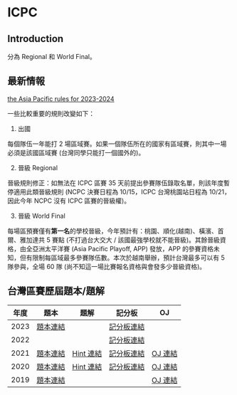 # ICPC

## Introduction

分為 Regional 和 World Final。

## 最新情報

[the Asia Pacific rules for 2023-2024](https://icpc.iisf.or.jp/asia-pacific/top/2023-24-cycle/)

一些比較重要的規則改變如下：

1. 出國

每個隊伍一年能打 2 場區域賽。如果一個隊伍所在的國家有區域賽，則其中一場必須是該國區域賽 (台灣同學只能打一個國外的)。

2. 晉級 Regional

晉級規則修正：如無法在 ICPC 區賽 35 天前提出參賽隊伍錄取名單，則該年度暫停適用此類晉級規則 (NCPC 決賽日程為 10/15，ICPC 台灣桃園站日程為 10/21，因此今年 NCPC 沒有 ICPC 區賽的晉級權)。

3. 晉級 World Final

每場區預賽僅有**第一名**的學校晉級，今年預計有：桃園、順化(越南)、橫濱、首爾、雅加達共 5 賽點 (不打過台大交大 / 該國最強學校就不能晉級)。其餘晉級資格，由全亞洲太平洋賽 (Asia Pacific Playoff, APP) 發放，APP 的參賽資格未知，但有限制每區域最多參賽隊伍數。本次於越南舉辦，預計台灣最多可以有 5 隊參與，全場 60 隊 (尚不知這一場比賽報名資格與會發多少晉級資格)。

## 台灣區賽歷屆題本/題解

| 年度 | 題本 | 題解 | 記分板 | OJ |
| :---: | --- | --- | --- | --- |
| 2023 | [題本連結](https://cdn.discordapp.com/attachments/1153229992638029874/1165506820530524201/ICPC2023-problems.pdf?ex=654719d0&is=6534a4d0&hm=7982992af763997e63cab346c03499c008a8763a8adeea1fb5601db2428db23d&) | | [記分板連結](https://web.archive.org/web/20231022094124/https://judge.icpc.ntub.edu.tw/public?release) | |
| 2022 | | | [記分板連結](https://icpc2022.ntub.edu.tw/final-scoreboard/) | |
| 2021 | [題本連結](https://drive.google.com/file/d/1YUMxajkblszqjcVhb3ksvv1UL44JOlJT/view) | [Hint 連結](https://codeforces.com/gym/103443/attachments/download/14823/main-with-hint.pdf) | [記分板連結](https://icpc2021.ntub.edu.tw/final-scoreboard/) | [OJ 連結](https://codeforces.com/gym/103443) |
| 2020 | [題本連結](https://drive.google.com/file/d/1v6vk-VEtyNNDbTPOlc1JE_m9VllTHwi0/view) | [Hint 連結](https://drive.google.com/file/d/1fzZ9UKE8tr315wFAaC1jBVaNrF6a-WO7/view) | [記分板連結](https://icpc2020.ntub.edu.tw/final-scoreboard/) | [OJ 連結](https://codeforces.com/gym/102835) |
| 2019 | [題本連結](https://codeforces.com/gym/102460/attachments/download/10051/102460-en.pdf) | | | [OJ 連結](https://codeforces.com/gym/102460) |
